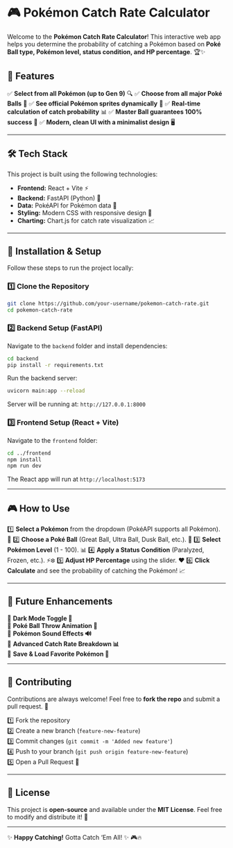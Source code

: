 # 🎮 Pokémon Catch Rate Calculator

Welcome to the **Pokémon Catch Rate Calculator**! This interactive web app helps you determine the probability of catching a Pokémon based on **Poké Ball type, Pokémon level, status condition, and HP percentage**. 🏆✨

## 🚀 Features
✅ **Select from all Pokémon (up to Gen 9)** 🔍
✅ **Choose from all major Poké Balls** 🎾
✅ **See official Pokémon sprites dynamically** 🎨
✅ **Real-time calculation of catch probability** 📊
✅ **Master Ball guarantees 100% success** 🎯
✅ **Modern, clean UI with a minimalist design** 🖥️

---

## 🛠️ Tech Stack
This project is built using the following technologies:

- **Frontend:** React + Vite ⚡
- **Backend:** FastAPI (Python) 🐍
- **Data:** PokéAPI for Pokémon data 📡
- **Styling:** Modern CSS with responsive design 🎨
- **Charting:** Chart.js for catch rate visualization 📈

---

## 🔧 Installation & Setup
Follow these steps to run the project locally:

### **1️⃣ Clone the Repository**
```sh
git clone https://github.com/your-username/pokemon-catch-rate.git
cd pokemon-catch-rate
```

### **2️⃣ Backend Setup (FastAPI)**
Navigate to the `backend` folder and install dependencies:
```sh
cd backend
pip install -r requirements.txt
```
Run the backend server:
```sh
uvicorn main:app --reload
```
Server will be running at: `http://127.0.0.1:8000`

### **3️⃣ Frontend Setup (React + Vite)**
Navigate to the `frontend` folder:
```sh
cd ../frontend
npm install
npm run dev
```
The React app will run at `http://localhost:5173`

---

## 🎮 How to Use
1️⃣ **Select a Pokémon** from the dropdown (PokéAPI supports all Pokémon). 🐉
2️⃣ **Choose a Poké Ball** (Great Ball, Ultra Ball, Dusk Ball, etc.). 🎾
3️⃣ **Select Pokémon Level** (1 - 100). 📊
4️⃣ **Apply a Status Condition** (Paralyzed, Frozen, etc.). ⚡❄️
5️⃣ **Adjust HP Percentage** using the slider. ❤️
6️⃣ **Click Calculate** and see the probability of catching the Pokémon! 📈

---

## 🚀 Future Enhancements
🔹 **Dark Mode Toggle 🌙**  
🔹 **Poké Ball Throw Animation 🎥**  
🔹 **Pokémon Sound Effects 🔊**  
🔹 **Advanced Catch Rate Breakdown 📊**  
🔹 **Save & Load Favorite Pokémon 💾**  

---

## 🤝 Contributing
Contributions are always welcome! Feel free to **fork the repo** and submit a pull request. 🚀

1️⃣ Fork the repository  
2️⃣ Create a new branch (`feature-new-feature`)  
3️⃣ Commit changes (`git commit -m 'Added new feature'`)  
4️⃣ Push to your branch (`git push origin feature-new-feature`)  
5️⃣ Open a Pull Request 🎉  

---

## 📜 License
This project is **open-source** and available under the **MIT License**. Feel free to modify and distribute it! 📝

---

✨ **Happy Catching!** Gotta Catch ‘Em All! ✨ 🎮🔥

